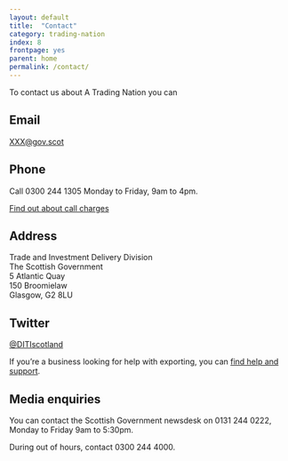 ```yaml
---
layout: default
title:  "Contact"
category: trading-nation
index: 8
frontpage: yes
parent: home
permalink: /contact/
---
```


<p class='leader'>To contact us about A Trading Nation you can</p>

## Email  
<XXX@gov.scot>

## Phone   
Call 0300 244 1305 Monday to Friday, 9am to 4pm.

[Find out about call charges](https://www.gov.uk/call-charges)

## Address
Trade and Investment Delivery Division  
The Scottish Government  
5 Atlantic Quay  
150 Broomielaw  
Glasgow, G2 8LU

## Twitter
[@DITIscotland](https://twitter.com/ditiscotland?lang=en)


If you’re a business looking for help with exporting, you can [find help and support](https://tradingnation.mygov.scot/help-for-businesses/).


## Media enquiries
You can contact the Scottish Government newsdesk on 0131 244 0222, Monday to Friday 9am to 5:30pm.

During out of hours, contact 0300 244 4000.
